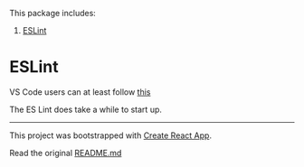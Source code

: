 This package includes:
1. [ESLint](https://eslint.org/)

# ESLint

VS Code users can at least follow [this](https://www.youtube.com/watch?v=cMrDePs86Uo)

The ES Lint does take a while to start up.

---

This project was bootstrapped with [Create React App](https://github.com/facebookincubator/create-react-app).

Read the original [README.md](/README-original.md)

